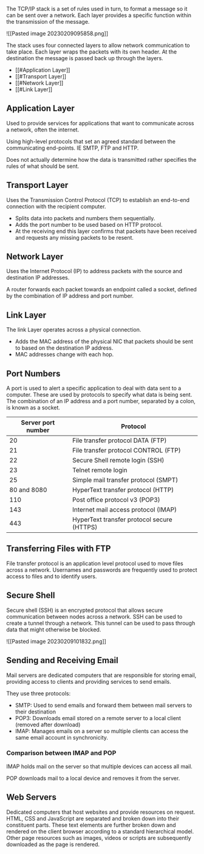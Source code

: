 The TCP/IP stack is a set of rules used in turn, to format a message so it can be sent over a network. Each layer provides a specific function within the transmission of the message.

![[Pasted image 20230209095858.png]]

The stack uses four connected layers to allow network communication to take place. Each layer wraps the packets with its own header. At the destination the message is passed back up through the layers.

- [[#Application Layer]]
- [[#Transport Layer]]
- [[#Network Layer]]
- [[#Link Layer]]

## Application Layer

Used to provide services for applications that want to communicate across a network, often the internet.

Using high-level protocols that set an agreed standard between the communicating end-points. IE SMTP, FTP and HTTP.

Does not actually determine how the data is transmitted rather specifies the rules of what should be sent.

## Transport Layer

Uses the Transmission Control Protocol (TCP) to establish an end-to-end connection with the recipient computer.

- Splits data into packets and numbers them sequentially.
- Adds the port number to be used based on HTTP protocol.
- At the receiving end this layer confirms that packets have been received and requests any missing packets to be resent.

## Network Layer

Uses the Internet Protocol (IP) to address packets with the source and destination IP addresses.

A router forwards each packet towards an endpoint called a socket, defined by the combination of IP address and port number.

## Link Layer

The link Layer operates across a physical connection.

- Adds the MAC address of the physical NIC that packets should be sent to based on the destination IP address.
- MAC addresses change with each hop.

## Port Numbers

A port is used to alert a specific application to deal with data sent to a computer. These are used by protocols to specify what data is being sent. The combination of an IP address and a port number, separated by a colon, is known as a socket.

| Server port number | Protocol                             |
| ------------------ | ------------------------------------ |
| 20                 | File transfer protocol DATA (FTP)    |
| 21                 | File transfer protocol CONTROL (FTP) |
| 22                 | Secure Shell remote login (SSH)      |
| 23                 | Telnet remote login                  |
| 25                 | Simple mail transfer protocol (SMPT) |
| 80 and 8080        | HyperText transfer protocol (HTTP)   |
| 110                | Post office protocol v3 (POP3)       |
| 143                | Internet mail access protocol (IMAP) |
| 443                | HyperText transfer protocol secure (HTTPS)                                     |

## Transferring Files with FTP

File transfer protocol is an application level protocol used to move files across a network. Usernames and passwords are frequently used to protect access to files and to identify users.

## Secure Shell

Secure shell (SSH) is an encrypted protocol that allows secure communication between nodes across a network. SSH can be used to create a tunnel through a network. This tunnel can be used to pass through data that might otherwise be blocked.

![[Pasted image 20230209101832.png]]

## Sending and Receiving Email

Mail servers are dedicated computers that are responsible for storing email, providing access to clients and providing services to send emails.

They use three protocols:

- SMTP: Used to send emails and forward them between mail servers to their destination
- POP3: Downloads email stored on a remote server to a local client (removed after download)
- IMAP: Manages emails on a server so multiple clients can access the same email account in synchronicity.

### Comparison between IMAP and POP

IMAP holds mail on the server so that multiple devices can access all mail.

POP downloads mail to a local device and removes it from the server.

## Web Servers

Dedicated computers that host websites and provide resources on request. HTML, CSS and JavaScript are separated and broken down into their constituent parts. These text elements are further broken down and rendered on the client browser according to a standard hierarchical model. Other page resources such as images, videos or scripts are subsequently downloaded as the page is rendered.
